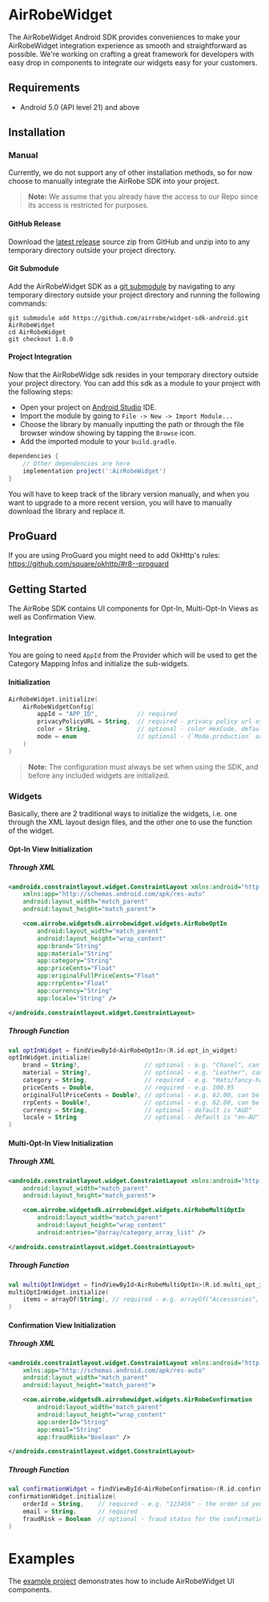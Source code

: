 # AirRobeWidget
The AirRobeWidget Android SDK provides conveniences to make your AirRobeWidget integration experience as smooth and straightforward as possible. We're working on crafting a great framework for developers with easy drop in components to integrate our widgets easy for your customers.

## Requirements
- Android 5.0 (API level 21) and above

## Installation

### Manual

Currently, we do not support any of other installation methods, so for now choose to manually integrate the AirRobe SDK into your project.
> **Note:**
> We assume that you already have the access to our Repo since its access is restricted for purposes.

#### GitHub Release

Download the [latest release][latest-release] source zip from GitHub and unzip into to any temporary directory outside your project directory.

#### Git Submodule

Add the AirRobeWidget SDK as a [git submodule][git-submodule] by navigating to any temporary directory outside your project directory and running the following commands:

```
git submodule add https://github.com/airrobe/widget-sdk-android.git AirRobeWidget
cd AirRobeWidget
git checkout 1.0.0
```

#### Project Integration
Now that the AirRobeWidge sdk resides in your temporary directory outside your project directory. You can add this sdk as a module to your project with the following steps:
- Open your project on [Android Studio][Android-Studio] IDE.
- Import the module by going to `File -> New -> Import Module...`
- Choose the library by manually inputting the path or through the file browser window showing by tapping the `Browse` icon.
- Add the imported module to your `build.gradle`.
```gradle
dependencies {
    // Other dependencies are here
    implementation project(':AirRobeWidget')
}
```

You will have to keep track of the library version manually, and when you want to upgrade to a more recent version, you will have to manually download the library and replace it.

## ProGuard
If you are using ProGuard you might need to add OkHttp's rules: https://github.com/square/okhttp/#r8--proguard


## Getting Started

The AirRobe SDK contains UI components for Opt-In, Multi-Opt-In Views as well as Confirmation View.

### Integration

You are going to need `AppId` from the Provider which will be used to get the Category Mapping Infos and initialize the sub-widgets.

#### Initialization

```kotlin
AirRobeWidget.initialize(
    AirRobeWidgetConfig(
        appId = "APP_ID",           // required
        privacyPolicyURL = String,  // required - privacy policy url of The Iconic
        color = String,             // optional - color HexCode, default value is "#42abc8"
        mode = enum                 // optional - (`Mode.production` or `Mode.sandbox`), default value is `Mode.production`
    )
)
```

> **Note:**
> The configuration must always be set when using the SDK, and before any included widgets are initialized.


### Widgets
Basically, there are 2 traditional ways to initialize the widgets, i.e. one through the XML layout design files, and the other one to use the function of the widget.

#### Opt-In View Initialization
##### Through XML

```xml
<androidx.constraintlayout.widget.ConstraintLayout xmlns:android="http://schemas.android.com/apk/res/android"
    xmlns:app="http://schemas.android.com/apk/res-auto"
    android:layout_width="match_parent"
    android:layout_height="match_parent">

    <com.airrobe.widgetsdk.airrobewidget.widgets.AirRobeOptIn
        android:layout_width="match_parent"
        android:layout_height="wrap_content"
        app:brand="String"
        app:material="String"
        app:category="String"
        app:priceCents="Float"
        app:originalFullPriceCents="Float"
        app:rrpCents="Float"
        app:currency="String"
        app:locale="String" />

</androidx.constraintlayout.widget.ConstraintLayout>

```
##### Through Function
```kotlin
val optInWidget = findViewById<AirRobeOptIn>(R.id.opt_in_widget)
optInWidget.initialize(
    brand = String?,                  // optional - e.g. "Chanel", can be nil
    material = String?,               // optional - e.g. "Leather", can be nil
    category = String,                // required - e.g. "Hats/fancy-hats"
    priceCents = Double,              // required - e.g. 100.95
    originalFullPriceCents = Double?, // optional - e.g. 62.00, can be nil
    rrpCents = Double?,               // optional - e.g. 62.00, can be nil
    currency = String,                // optional - default is "AUD"
    locale = String                   // optional - default is "en-AU"
)
```

#### Multi-Opt-In View Initialization
##### Through XML

```xml
<androidx.constraintlayout.widget.ConstraintLayout xmlns:android="http://schemas.android.com/apk/res/android"
    android:layout_width="match_parent"
    android:layout_height="match_parent">

    <com.airrobe.widgetsdk.airrobewidget.widgets.AirRobeMultiOptIn
        android:layout_width="match_parent"
        android:layout_height="wrap_content"
        android:entries="@array/category_array_list" />

</androidx.constraintlayout.widget.ConstraintLayout>
```

##### Through Function
```kotlin
val multiOptInWidget = findViewById<AirRobeMultiOptIn>(R.id.multi_opt_in_widget)
multiOptInWidget.initialize(
    items = arrayOf(String), // required - e.g. arrayOf("Accessories", "Accessories/Beauty", "Accessories/Bags/Leather bags/Weekender/Handbags", "Accessories/Bags/Clutches/Bum Bags")
)
```

#### Confirmation View Initialization
##### Through XML

```xml
<androidx.constraintlayout.widget.ConstraintLayout xmlns:android="http://schemas.android.com/apk/res/android"
    xmlns:app="http://schemas.android.com/apk/res-auto"
    android:layout_width="match_parent"
    android:layout_height="match_parent">

    <com.airrobe.widgetsdk.airrobewidget.widgets.AirRobeConfirmation
        android:layout_width="match_parent"
        android:layout_height="wrap_content"
        app:orderId="String"
        app:email="String"
        app:fraudRisk="Boolean" />

</androidx.constraintlayout.widget.ConstraintLayout>
```

##### Through Function
```kotlin
val confirmationWidget = findViewById<AirRobeConfirmation>(R.id.confirmation_widget)
confirmationWidget.initialize(
    orderId = String,    // required - e.g. "123456" - the order id you got from the checkout.
    email = String,      // required
    fraudRisk = Boolean  // optional - fraud status for the confirmation widget, default value is false.
)
```

# Examples

The [example project][example] demonstrates how to include AirRobeWidget UI components.

[latest-release]: https://github.com/airrobe/widget-sdk-android/releases/latest
[git-submodule]: https://git-scm.com/docs/git-submodule
[example]: https://github.com/airrobe/widget-sdk-android/tree/develop/app
[Android-Studio]: https://developer.android.com/studio
